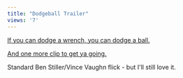 ```yaml
---
title: "Dodgeball Trailer"
views: '7'
---
```

<p><a href="https://www.apple.com/trailers/fox/dodgeball/">If you can dodge a wrench, you can dodge a ball.</a></p>
<p><a href="https://www.apple.com/trailers/fox/dodgeball/clip.html">And one more clip to get ya going.</a></p>
<p>Standard Ben Stiller/Vince Vaughn flick - but I'll still love it.</p>
